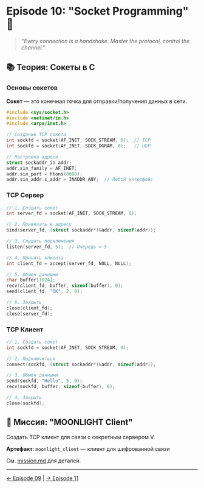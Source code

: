 # Episode 10: "Socket Programming" 🔌

> *"Every connection is a handshake. Master the protocol, control the channel."*

## 📚 Теория: Сокеты в C

### Основы сокетов

**Сокет** — это конечная точка для отправки/получения данных в сети.

```c
#include <sys/socket.h>
#include <netinet/in.h>
#include <arpa/inet.h>

// Создание TCP сокета
int sockfd = socket(AF_INET, SOCK_STREAM, 0);  // TCP
int sockfd = socket(AF_INET, SOCK_DGRAM, 0);   // UDP

// Настройка адреса
struct sockaddr_in addr;
addr.sin_family = AF_INET;
addr.sin_port = htons(8080);
addr.sin_addr.s_addr = INADDR_ANY;  // Любой интерфейс
```

### TCP Сервер

```c
// 1. Создать сокет
int server_fd = socket(AF_INET, SOCK_STREAM, 0);

// 2. Привязать к адресу
bind(server_fd, (struct sockaddr*)&addr, sizeof(addr));

// 3. Слушать подключения
listen(server_fd, 5);  // Очередь = 5

// 4. Принять клиента
int client_fd = accept(server_fd, NULL, NULL);

// 5. Обмен данными
char buffer[1024];
recv(client_fd, buffer, sizeof(buffer), 0);
send(client_fd, "OK", 2, 0);

// 6. Закрыть
close(client_fd);
close(server_fd);
```

### TCP Клиент

```c
// 1. Создать сокет
int sockfd = socket(AF_INET, SOCK_STREAM, 0);

// 2. Подключиться
connect(sockfd, (struct sockaddr*)&addr, sizeof(addr));

// 3. Обмен данными
send(sockfd, "Hello", 5, 0);
recv(sockfd, buffer, sizeof(buffer), 0);

// 4. Закрыть
close(sockfd);
```

## 🎯 Миссия: "MOONLIGHT Client"

Создать TCP клиент для связи с секретным сервером V.

**Артефакт**: `moonlight_client` — клиент для шифрованной связи

См. [mission.md](mission.md) для деталей.

---

[← Episode 09](../episode-09-network-basics/README.md) | [→ Episode 11](../episode-11-packet-analysis/README.md)
